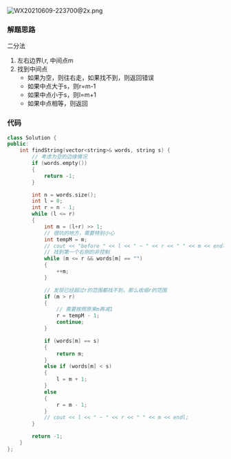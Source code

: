 ![WX20210609-223700@2x.png](https://pic.leetcode-cn.com/1623249448-JGHOxY-WX20210609-223700@2x.png)


### 解题思路
二分法
1. 左右边界l,r, 中间点m
2. 找到中间点
   - 如果为空，则往右走，如果找不到，则返回错误
   - 如果中点大于s，则r=m-1
   - 如果中点小于s，则l=m+1
   - 如果中点相等，则返回

### 代码

```cpp
class Solution {
public:
    int findString(vector<string>& words, string s) {
        // 考虑为空的边缘情况
        if (words.empty())
        {
            return -1;
        }

        int n = words.size();
        int l = 0;
        int r = n - 1;
        while (l <= r)
        {
            int m = (l+r) >> 1;
            // 很坑的地方，需要特别小心
            int tempM = m;
            // cout << "before " << l << " ~ " << r << " " << m << endl;
            // 找到第一个右侧的非控制
            while (m <= r && words[m] == "")
            {
                ++m;
            }

            // 发现已经超过r的范围都找不到，那么收缩r的范围
            if (m > r)
            {
                // 需要按照原来m再减1
                r = tempM - 1;
                continue;
            }

            if (words[m] == s)
            {
                return m;
            }
            else if (words[m] < s)
            {
                l = m + 1;
            }
            else
            {
                r = m - 1;
            }
            // cout << l << " ~ " << r << " " << m << endl;
        }

        return -1;
    }
};
```